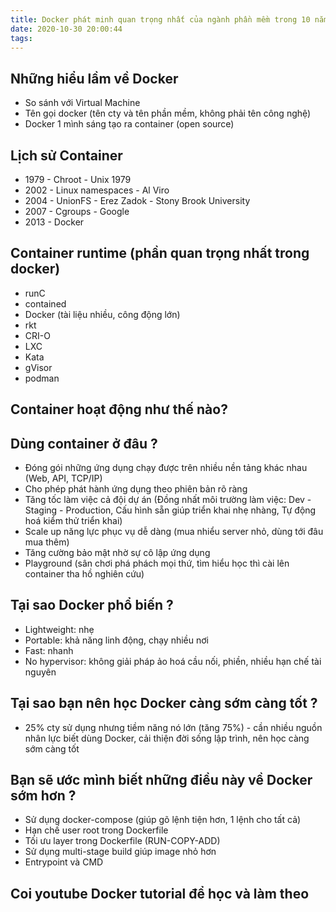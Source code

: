 ```yaml
---
title: Docker phát minh quan trọng nhất của ngành phần mềm trong 10 năm qua?
date: 2020-10-30 20:00:44
tags:
---
```

## Những hiểu lầm về Docker

- So sánh với Virtual Machine
- Tên gọi docker (tên cty và tên phần mềm, không phải tên công nghệ)
- Docker 1 mình sáng tạo ra container (open source)

## Lịch sử Container

- 1979 - Chroot - Unix 1979
- 2002 - Linux namespaces - Al Viro
- 2004 - UnionFS - Erez Zadok - Stony Brook University
- 2007 - Cgroups - Google
- 2013 - Docker

## Container runtime (phần quan trọng nhất trong docker)

- runC
- contained
- Docker (tài liệu nhiều, công động lớn)
- rkt
- CRI-O
- LXC
- Kata
- gVisor
- podman

## Container hoạt động như thế nào?

## Dùng container ở đâu ?

- Đóng gói những ứng dụng chạy được trên nhiều nền tảng khác nhau (Web, API, TCP/IP)
- Cho phép phát hành ứng dụng theo phiên bản rõ ràng
- Tăng tốc làm việc cả đội dự án (Đồng nhất môi trường làm việc: Dev - Staging - Production, Cấu hình sẵn giúp triển khai nhẹ nhàng, Tự động hoá kiểm thử triển khai)
- Scale up năng lực phục vụ dễ dàng (mua nhiểu server nhỏ, dùng tới đâu mua thêm)
- Tăng cường bảo mật nhờ sự cô lập ứng dụng
- Playground (sân chơi phá phách mọi thứ, tìm hiểu học thì cài lên container tha hồ nghiên cứu)

## Tại sao Docker phổ biến ?

- Lightweight: nhẹ
- Portable: khả năng linh động, chạy nhiều nơi
- Fast: nhanh
- No hypervisor: không giải pháp ảo hoá cầu nối, phiền, nhiều hạn chế tài nguyên

## Tại sao bạn nên học Docker càng sớm càng tốt ?

- 25% cty sử dụng nhưng tiềm năng nó lớn (tăng 75%) - cần nhiều nguồn nhân lực biết dùng Docker, cải thiện đời sống lập trình, nên học càng sớm càng tốt

## Bạn sẽ ước mình biết những điều này về Docker sớm hơn ?

- Sử dụng docker-compose (giúp gõ lệnh tiện hơn, 1 lệnh cho tất cả)
- Hạn chế user root trong Dockerfile
- Tối ưu layer trong Dockerfile (RUN-COPY-ADD)
- Sử dụng multi-stage build giúp image nhỏ hơn
- Entrypoint và CMD

## Coi youtube Docker tutorial để học và làm theo